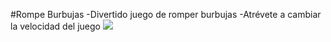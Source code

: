 #Rompe Burbujas
-Divertido juego de romper burbujas
-Atrévete a cambiar la velocidad del juego
<img src="https://jsebastianreyes.github.io/rompeburbujas/img/rompe-burbujas.jpg">
